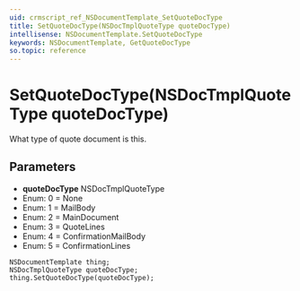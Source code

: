 ```yaml
---
uid: crmscript_ref_NSDocumentTemplate_SetQuoteDocType
title: SetQuoteDocType(NSDocTmplQuoteType quoteDocType)
intellisense: NSDocumentTemplate.SetQuoteDocType
keywords: NSDocumentTemplate, GetQuoteDocType
so.topic: reference
---
```


# SetQuoteDocType(NSDocTmplQuoteType quoteDocType)

What type of quote document is this.

## Parameters

* **quoteDocType** NSDocTmplQuoteType
* Enum: 0 = None
* Enum: 1 = MailBody
* Enum: 2 = MainDocument
* Enum: 3 = QuoteLines
* Enum: 4 = ConfirmationMailBody
* Enum: 5 = ConfirmationLines

```crmscript
NSDocumentTemplate thing;
NSDocTmplQuoteType quoteDocType;
thing.SetQuoteDocType(quoteDocType);
```

